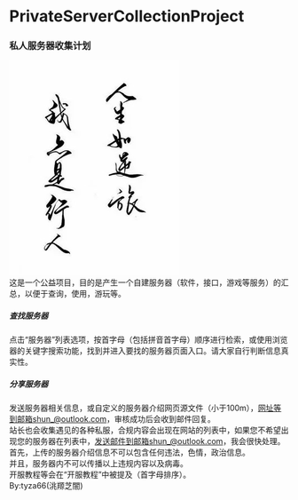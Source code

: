 # PrivateServerCollectionProject
### 私人服务器收集计划
![](https://raw.githubusercontent.com/tyza66/PrivateServerCollectionProject/main/images/title.jpg)  
这是一个公益项目，目的是产生一个自建服务器（软件，接口，游戏等服务）的汇总，以便于查询，使用，游玩等。  

##### 查找服务器
点击“服务器”列表选项，按首字母（包括拼音首字母）顺序进行检索，或使用浏览器的关键字搜索功能，找到并进入要找的服务器页面入口。请大家自行判断信息真实性。  

##### 分享服务器
发送服务器相关信息，或自定义的服务器介绍网页源文件（小于100m），网址等到邮箱shun_@outlook.com，审核成功后会收到邮件回复。  
站长也会收集遇见的各种私服，合规内容会出现在网站的列表中，如果您不希望出现您的服务器在列表中，发送邮件到邮箱shun_@outlook.com，我会很快处理。  
首先，上传的服务器介绍信息不可以包含任何违法，色情，政治信息。  
并且，服务器内不可以传播以上违规内容以及病毒。  
开服教程等会在“开服教程”中被提及（首字母排序）。  
By:tyza66(洮羱芝闇)

